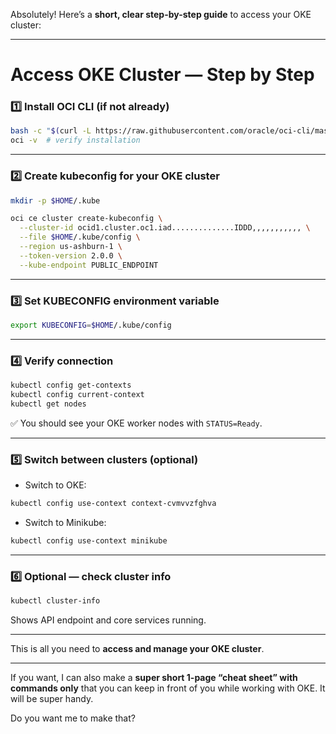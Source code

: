 Absolutely! Here’s a **short, clear step-by-step guide** to access your OKE cluster:

---

# **Access OKE Cluster — Step by Step**

### **1️⃣ Install OCI CLI (if not already)**

```bash
bash -c "$(curl -L https://raw.githubusercontent.com/oracle/oci-cli/master/scripts/install/install.sh)"
oci -v  # verify installation
```

---

### **2️⃣ Create kubeconfig for your OKE cluster**

```bash
mkdir -p $HOME/.kube

oci ce cluster create-kubeconfig \
  --cluster-id ocid1.cluster.oc1.iad..............IDDD,,,,,,,,,,, \
  --file $HOME/.kube/config \
  --region us-ashburn-1 \
  --token-version 2.0.0 \
  --kube-endpoint PUBLIC_ENDPOINT
```

---

### **3️⃣ Set KUBECONFIG environment variable**

```bash
export KUBECONFIG=$HOME/.kube/config
```

---

### **4️⃣ Verify connection**

```bash
kubectl config get-contexts
kubectl config current-context
kubectl get nodes
```

✅ You should see your OKE worker nodes with `STATUS=Ready`.

---

### **5️⃣ Switch between clusters (optional)**

* Switch to OKE:

```bash
kubectl config use-context context-cvmvvzfghva
```

* Switch to Minikube:

```bash
kubectl config use-context minikube
```

---

### **6️⃣ Optional — check cluster info**

```bash
kubectl cluster-info
```

Shows API endpoint and core services running.

---

This is all you need to **access and manage your OKE cluster**.

---

If you want, I can also make a **super short 1-page “cheat sheet” with commands only** that you can keep in front of you while working with OKE. It will be super handy.

Do you want me to make that?
